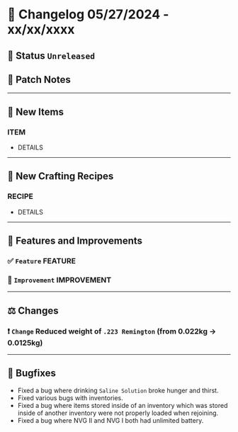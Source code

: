 
# :bookmark_tabs:  Changelog 05/27/2024 - xx/xx/xxxx

## :red_circle: Status `Unreleased`
<!-- ## :green_circle: Status `Released` -->

## :speech_balloon: Patch Notes

________

## :gun: New Items

### ITEM
- DETAILS

________

## :thread: New Crafting Recipes

### RECIPE
- DETAILS

________

## :loudspeaker: Features and Improvements


### :white_check_mark: `Feature` FEATURE

### :arrow_up_small: `Improvement` IMPROVEMENT

________

## :balance_scale: Changes

### :exclamation: `Change` Reduced weight of `.223 Remington` (from 0.022kg -> 0.0125kg)

________

## :bug: Bugfixes
- Fixed a bug where drinking `Saline Solution` broke hunger and thirst.
- Fixed various bugs with inventories.
- Fixed a bug where items stored inside of an inventory which was stored inside of another inventory were not properly loaded when rejoining.
- Fixed a bug where NVG II and NVG I both had unlimited battery.
